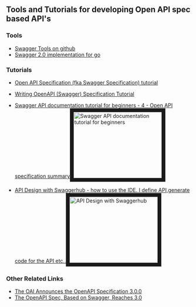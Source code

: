 ## Tools and Tutorials for developing Open API spec based API's

### Tools
* [Swagger Tools on github](https://github.com/swagger-api/swagger.io/blob/wordpress//tools/index.md)
* [Swagger 2.0 implementation for go](https://github.com/go-swagger/go-swagger)

### Tutorials
* [Open API Specification (fka Swagger Specification) tutorial](https://gist.github.com/arno-di-loreto/5a3df2250721fb154060)
* [Writing OpenAPI (Swagger) Specification Tutorial](https://apihandyman.io/writing-openapi-swagger-specification-tutorial-part-1-introduction/)

* [Swagger API documentation tutorial for beginners - 4 - Open API specification summary](https://www.youtube.com/watch?v=GE3QT05hWs4)<a href="http://www.youtube.com/watch?feature=player_embedded&v=GE3QT05hWs4" target="_blank"><img src="http://img.youtube.com/vi/GE3QT05hWs4/0.jpg" 
alt="Swagger API documentation tutorial for beginners" width="240" height="180" border="10" /></a>
* [API Design with Swaggerhub -   how to use the IDE. I define API,generate code for the API etc..](https://www.youtube.com/watch?v=G3FQc5hcV2U)<a href="http://www.youtube.com/watch?feature=player_embedded&v=G3FQc5hcV2U" target="_blank"><img src="http://img.youtube.com/vi/G3FQc5hcV2U/0.jpg" 
alt="API Design with Swaggerhub" width="240" height="180" border="10" /></a>

### Other Related Links
* [The OAI Announces the OpenAPI Specification 3.0.0](https://www.openapis.org/blog/2017/07/26/the-oai-announces-the-openapi-specification-3-0-0)
* [The OpenAPI Spec, Based on Swagger, Reaches 3.0](https://www.infoq.com/news/2017/01/openapi-3)

